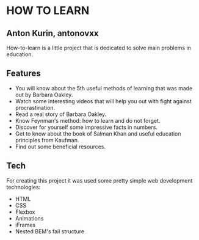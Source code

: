 # HOW TO LEARN
## Anton Kurin, antonovxx

How-to-learn is a little project that is dedicated to solve main problems in education.

## Features

- You will know about the 5th useful methods of learning that was made out by Barbara Oakley.
- Watch some interesting videos that will help you out with fight against procrastination.
- Read a real story of Barbara Oakley.
- Know Feynman's method: how to learn and do not forget.
- Discover for yourself some impressive facts in numbers.
- Get to know about the book of Salman Khan and useful education principles from Kaufman.
- Find out some beneficial resources.

## Tech
For creating this project it was used some pretty simple web development technologies:

- HTML
- CSS
- Flexbox
- Animations
- iFrames
- Nested BEM's fail structure